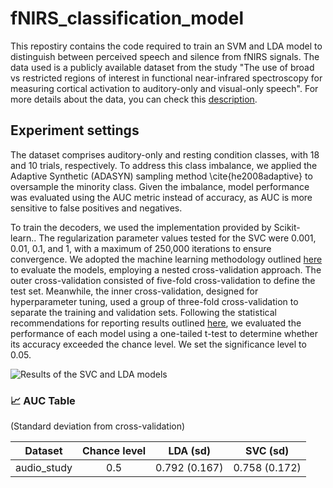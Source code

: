 # fNIRS_classification_model
This repostiry contains the code required to train an SVM and LDA model to distinguish between perceived speech and silence from fNIRS  signals.
The data used is a publicly available dataset from the study "The use of broad vs restricted regions of interest in functional near-infrared spectroscopy for measuring cortical activation to auditory-only and visual-only speech". For more details about the data, you can check this [description](https://github.com/sposso/fNIRS-preprocessing-guide). 

## Experiment settings 
The dataset comprises auditory-only and resting condition classes, with 18 and 10 trials, respectively. To address this class imbalance, we applied the Adaptive Synthetic (ADASYN) sampling method \cite{he2008adaptive} to oversample the minority class. Given the imbalance, model performance was evaluated using the AUC metric instead of accuracy, as AUC is more sensitive to false positives and negatives.

To train the decoders, we used the implementation provided by Scikit-learn.. The regularization parameter values tested for the SVC  were 0.001, 0.01, 0.1, and 1, with a maximum of 250,000 iterations to ensure convergence. We adopted the machine learning methodology outlined [here](https://doi.org/10.3389/fnrgo.2023.994969) to evaluate the models, employing a nested cross-validation approach. The outer cross-validation consisted of five-fold cross-validation to define the test set. Meanwhile, the inner cross-validation, designed for hyperparameter tuning, used a group of three-fold cross-validation to separate the training and validation sets. Following the statistical recommendations for reporting results outlined [here](https://doi.org/10.3389/fnrgo.2023.994969), we evaluated the performance of each model using a one-tailed t-test to determine whether its accuracy exceeded the chance level. We set the significance level to 0.05.

![Results of the SVC and LDA models](https://github.com/sposso/fNIRS_classification_model/blob/main/0_18/_folder_subj_0/summary.png)


### 📈 AUC Table

(Standard deviation from cross-validation)

| Dataset     | Chance level | LDA (sd)     | SVC (sd)     |
|:-----------:|:------------:|:------------:|:------------:|
| audio_study | 0.5          | 0.792 (0.167)| 0.758 (0.172)|
